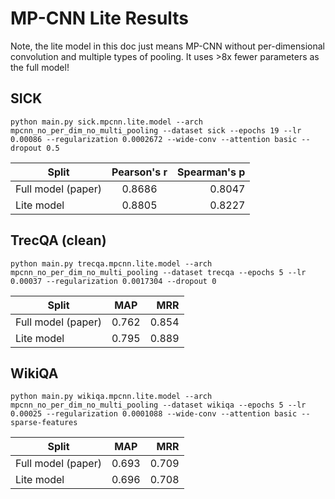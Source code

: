 MP-CNN Lite Results
===================

Note, the lite model in this doc just means MP-CNN without per-dimensional convolution and multiple types of pooling. It uses >8x fewer parameters as the full model!

## SICK

```
python main.py sick.mpcnn.lite.model --arch mpcnn_no_per_dim_no_multi_pooling --dataset sick --epochs 19 --lr 0.00086 --regularization 0.0002672 --wide-conv --attention basic --dropout 0.5
```

| Split              | Pearson's r     | Spearman's p    |
| ------------------ |:---------------:| ---------------:|
| Full model (paper) | 0.8686          | 0.8047          |
| Lite model         | 0.8805          | 0.8227          |

## TrecQA (clean)

```
python main.py trecqa.mpcnn.lite.model --arch mpcnn_no_per_dim_no_multi_pooling --dataset trecqa --epochs 5 --lr 0.00037 --regularization 0.0017304 --dropout 0
```

| Split              | MAP        | MRR      |
| ------------------ |:----------:| --------:|
| Full model (paper) | 0.762      | 0.854    |
| Lite model         | 0.795      | 0.889    |

## WikiQA

```
python main.py wikiqa.mpcnn.lite.model --arch mpcnn_no_per_dim_no_multi_pooling --dataset wikiqa --epochs 5 --lr 0.00025 --regularization 0.0001088 --wide-conv --attention basic --sparse-features
```

| Split              | MAP        | MRR      |
| ------------------ |:----------:| --------:|
| Full model (paper) | 0.693      | 0.709    |
| Lite model         | 0.696      | 0.708    |

